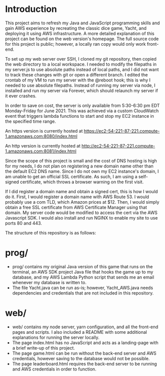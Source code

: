# Introduction

This project aims to refresh my Java and JavaScript programming skills and gain AWS experience by recreating the classic dice game, Yacht, and deploying it using AWS infrastructure. A more detailed explanation of this project can be found on the web version's homepage. The full source code for this project is public; however, a locally ran copy would only work front-end.

To set up my web server over SSH, I cloned my git repository, then copied the web directory to a local workspace. I needed to modify the filepaths in my server.js to use absolute paths instead of local paths, and I did not want to track these changes with git or open a different branch. I edited the crontab of my VM to run my server with the @reboot hook; this is why I needed to use absolute filepaths. Instead of running my server via node, I installed and run my server via Forever, which should relaunch my server if it ever crashes.

In order to save on cost, the server is only available from 5:30-6:30 pm EDT Monday-Friday for June 2021. This was achieved via a custom CloudWatch event that triggers lambda functions to start and stop my EC2 instance in the specified time range.

An https version is currently hosted at https://ec2-54-221-87-221.compute-1.amazonaws.com:8080/index.html

An http version is currently hosted at http://ec2-54-221-87-221.compute-1.amazonaws.com:8081/index.html

Since the scope of this project is small and the cost of DNS hosting is high for my needs, I do not plan on registering a new domain name other than the default EC2 DNS name. Since I do not own my EC2 instance's domain, I am unable to get an official SSL certificate. As such, I am using a self-signed certificate, which throws a browser warning on the first visit.

If I did register a domain name and obtain a signed cert, this is how I would do it. First, I would register a domain name with AWS Route 53. I would probably use a com TLD, which Amazon prices at $12. Then, I would simply obtain a free SSL certificate from AWS Certificate Manager using that domain. My server code would be modified to access the cert via the AWS Javascript SDK. I would also install and run NGINX to enable my site to use ports 80 and 443.

The structure of this repository is as follows:

# prog/

* prog/ contains my original Java version of this game that runs on the terminal, an AWS SDK project Java file that hooks the game up to my database, and my AWS Lambda Python script that sends me an email whenever my database is written to.
* The file Yacht.java can be run as-is; however, Yacht_AWS.java needs dependencies and credentials that are not included in this repository.

# web/

* web/ contains my node server, yarn configuration, and all the front-end pages and scripts. I also included a README with some additional explanations for running the server locally.
* The page index.html has no JavaScript and acts as a landing-page with a brief write-up of this project.
* The page game.html can be run without the back-end server and AWS credentials, however saving to the database would not be possible.
* The page leaderboard.html requires the back-end server to be running and AWS credentials in order to function.
